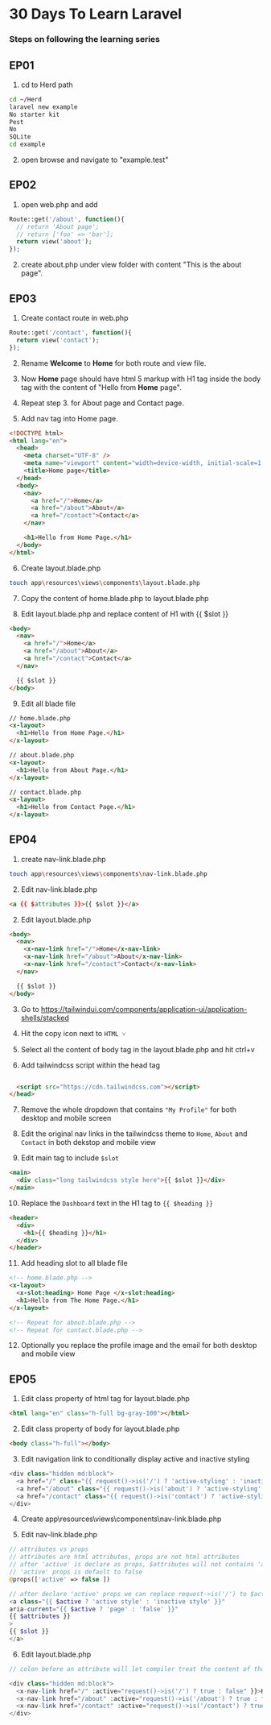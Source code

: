 # 30 Days To Learn Laravel

### Steps on following the learning series

## EP01

1. cd to Herd path

```bash
cd ~/Herd
laravel new example
No starter kit
Pest
No
SQLite
cd example
```

2. open browse and navigate to "example.test"

## EP02

1. open web.php and add

```php
Route::get('/about', function(){
  // return 'About page';
  // return ['foo' => 'bar'];
  return view('about');
});
```

2. create about.php under view folder with content "This is the about page".

## EP03

1. Create contact route in web.php

```php
Route::get('/contact', function(){
  return view('contact');
});
```

2. Rename **Welcome** to **Home** for both route and view file.

3. Now **Home** page should have html 5 markup with H1 tag inside the body tag with the content of "Hello from **Home** page".

4. Repeat step 3. for About page and Contact page.

5. Add nav tag into Home page.

```html
<!DOCTYPE html>
<html lang="en">
  <head>
    <meta charset="UTF-8" />
    <meta name="viewport" content="width=device-width, initial-scale=1.0" />
    <title>Home page</title>
  </head>
  <body>
    <nav>
      <a href="/">Home</a>
      <a href="/about">About</a>
      <a href="/contact">Contact</a>
    </nav>

    <h1>Hello from Home Page.</h1>
  </body>
</html>
```

6. Create layout.blade.php

```bash
touch app\resources\views\components\layout.blade.php
```

7. Copy the content of home.blade.php to layout.blade.php

8. Edit layout.blade.php and replace content of H1 with {{ $slot }}

```html
<body>
  <nav>
    <a href="/">Home</a>
    <a href="/about">About</a>
    <a href="/contact">Contact</a>
  </nav>

  {{ $slot }}
</body>
```

9. Edit all blade file

```html
// home.blade.php
<x-layout>
  <h1>Hello from Home Page.</h1>
</x-layout>
```

```html
// about.blade.php
<x-layout>
  <h1>Hello from About Page.</h1>
</x-layout>
```

```html
// contact.blade.php
<x-layout>
  <h1>Hello from Contact Page.</h1>
</x-layout>
```

## EP04

1. create nav-link.blade.php

```bash
touch app\resources\views\components\nav-link.blade.php
```

2. Edit nav-link.blade.php

```html
<a {{ $attributes }}>{{ $slot }}</a>
```

2. Edit layout.blade.php

```html
<body>
  <nav>
    <x-nav-link href="/">Home</x-nav-link>
    <x-nav-link href="/about">About</x-nav-link>
    <x-nav-link href="/contact">Contact</x-nav-link>
  </nav>

  {{ $slot }}
</body>
```

3. Go to https://tailwindui.com/components/application-ui/application-shells/stacked

4. Hit the copy icon next to `HTML ˅`

5. Select all the content of body tag in the layout.blade.php and hit ctrl+v

6. Add tailwindcss script within the head tag

```html

  <script src="https://cdn.tailwindcss.com"></script>
</head>
```

7.  Remove the whole dropdown that contains `"My Profile"` for both desktop and mobile screen

8.  Edit the original nav links in the tailwindcss theme to `Home`, `About` and `Contact` in both dekstop and mobile view

9.  Edit main tag to include `$slot`

```html
<main>
  <div class="long tailwindcss style here">{{ $slot }}</div>
</main>
```

10. Replace the `Dashboard` text in the H1 tag to `{{ $heading }}`

```html
<header>
  <div>
    <h1>{{ $heading }}</h1>
  </div>
</header>
```

11. Add heading slot to all blade file

```html
<!-- home.blade.php -->
<x-layout>
  <x-slot:heading> Home Page </x-slot:heading>
  <h1>Hello from The Home Page.</h1>
</x-layout>

<!-- Repeat for about.blade.php -->
<!-- Repeat for contact.blade.php -->
```

12. Optionally you replace the profile image and the email for both desktop and mobile view

## EP05

1. Edit class property of html tag for layout.blade.php

```html
<html lang="en" class="h-full bg-gray-100"></html>
```

2. Edit class property of body for layout.blade.php

```html
<body class="h-full"></body>
```

3. Edit navigation link to conditionally display active and inactive styling

```php
<div class="hidden md:block">
  <a href="/" class="{{ request()->is('/') ? 'active-styling' : 'inactive-styling'" }}>
  <a href="/about" class="{{ request()->is('about') ? 'active-styling' : 'inactive-styling'" }}>
  <a href="/contact" class="{{ request()->is('contact') ? 'active-styling' : 'inactive-styling'" }}>
</div>
```

4. Create app\resources\views\components\nav-link.blade.php

5. Edit nav-link.blade.php

```php
// attributes vs props
// attributes are html attributes, props are not html attributes
// after 'active' is declare as props, $attributes will not contains 'active'
// 'active' props is default to false
@props(['active' => false ])

// after declare 'active' props we can replace request->is('/') to $active
<a class="{{ $active ? 'active style' : 'inactive style' }}"
aria-current="{{ $active ? 'page' : 'false' }}"
{{ $attributes }}
>
{{ $slot }}
</a>
```

6. Edit layout.blade.php

```php
// colon before an attribute will let compiler treat the content of that attribute as php code

<div class="hidden md:block">
  <x-nav-link href="/" :active="request()->is('/') ? true : false" }}>Home</x-nav-link>
  <x-nav-link href="/about" :active="request()->is('/about') ? true : false" }}>About</x-nav-link>
  <x-nav-link href="/contact" :active="request()->is('/contact') ? true : false" }}>Contact</x-nav-link>
</div>
```
